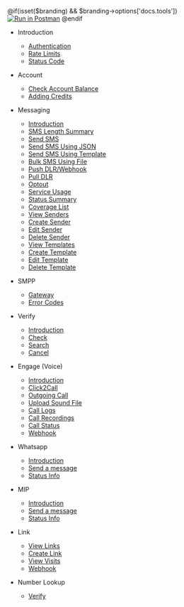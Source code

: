 @if(isset($branding) && $branding->options['docs.tools'])
[![Run in Postman](https://run.pstmn.io/button.svg)](https://app.getpostman.com/run-collection/{collection}?action=collection%2Ffork&collection-url=entityId%3D{collection}%26entityType%3Dcollection)
@endif

- Introduction

  - [Authentication](/docs/{version})
  - [Rate Limits](/docs/{version}#rate-limits)
  - [Status Code](/docs/{version}#http-status-codes)

- Account

  - [Check Account Balance](/docs/{version}/balance)
  - [Adding Credits](/docs/{version}/add-credits)

- Messaging

  - [Introduction](/docs/{version}/sms)
  - [SMS Length Summary](/docs/{version}/sms/length-summary)
  - [Send SMS](/docs/{version}/sms/send)
  - [Send SMS Using JSON](/docs/{version}/sms/json)
  - [Send SMS Using Template](/docs/{version}/sms/template)
  - [Bulk SMS Using File](/docs/{version}/sms/bulk)
  - [Push DLR/Webhook](/docs/{version}/sms/push-dlr)
  - [Pull DLR](/docs/{version}/sms/pull-dlr)
  - [Optout](/docs/{version}/optout)
  - [Service Usage](/docs/{version}/sms/usage)
  - [Status Summary](/docs/{version}/sms/status-report)
  - [Coverage List](/docs/{version}/sms/coverage-list)
  - [View Senders](/docs/{version}/senders)
  - [Create Sender](/docs/{version}/senders/create)
  - [Edit Sender](/docs/{version}/senders/edit)
  - [Delete Sender](/docs/{version}/senders/delete)
  - [View Templates](/docs/{version}/templates)
  - [Create Template](/docs/{version}/templates/create)
  - [Edit Template](/docs/{version}/templates/edit)
  - [Delete Template](/docs/{version}/templates/delete)

- SMPP
  - [Gateway](/docs/{version}/sms/smpp)
  - [Error Codes](/docs/{version}/sms/smpp#delivery-reports)
- Verify

  - [Introduction](/docs/{version}/verify)
  - [Check](/docs/{version}/verify/check)
  - [Search](/docs/{version}/verify/search)
  - [Cancel](/docs/{version}/verify/cancel)

- Engage (Voice)

  - [Introduction](/docs/{version}/voice)
  - [Click2Call](/docs/{version}/voice/c2c)
  - [Outgoing Call](/docs/{version}/reach/call)
  - [Upload Sound File](/docs/{version}/reach)
  - [Call Logs](/docs/{version}/voice/logs)
  - [Call Recordings](/docs/{version}/voice/logs#recordings-report)
  - [Call Status](/docs/{version}/reach/status)
  - [Webhook](/docs/{version}/reach/webhook)

- Whatsapp

  - [Introduction](/docs/{version}/whatsapp)
  - [Send a message](/docs/{version}/whatsapp/send-message)
  - [Status Info](/docs/{version}/whatsapp/status)

* MIP

  - [Introduction](/docs/{version}/mip)
  - [Send a message](/docs/{version}/mip/send-message)
  - [Status Info](/docs/{version}/mip/status)

* Link

  - [View Links](/docs/{version}/link)
  - [Create Link](/docs/{version}/link/create)
  - [View Visits](/docs/{version}/link/visits)
  - [Webhook](/docs/{version}/link/webhook)

* Number Lookup

  - [Verify](/docs/{version}/lookup/verify)
